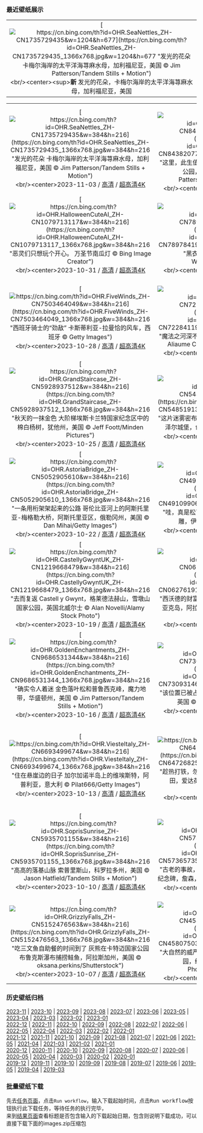 ### 最近壁纸展示
||
|:---:|
|[![https://cn.bing.com/th?id=OHR.SeaNettles_ZH-CN1735729435&w=1204&h=677](https://cn.bing.com/th?id=OHR.SeaNettles_ZH-CN1735729435_1366x768.jpg&w=1204&h=677 "发光的花朵&#10;卡梅尔海岸的太平洋海荨麻水母，加利福尼亚，美国&#10;© Jim Patterson/Tandem Stills + Motion")](https://cn.bing.com/search?q=%e6%b5%b7%e8%8d%a8%e9%ba%bb%e6%b0%b4%e6%af%8d&form=hpcapt&mkt=zh-cn&filters=HpDate:"20231102_1600")<br/><center><sup>**新**</sup>&nbsp;发光的花朵，卡梅尔海岸的太平洋海荨麻水母，加利福尼亚，美国<center/>|

||||
|:---:|:---:|:---:|
|[![https://cn.bing.com/th?id=OHR.SeaNettles_ZH-CN1735729435&w=384&h=216](https://cn.bing.com/th?id=OHR.SeaNettles_ZH-CN1735729435_1366x768.jpg&w=384&h=216 "发光的花朵&#10;卡梅尔海岸的太平洋海荨麻水母，加利福尼亚，美国&#10;© Jim Patterson/Tandem Stills + Motion")](https://cn.bing.com/search?q=%e6%b5%b7%e8%8d%a8%e9%ba%bb%e6%b0%b4%e6%af%8d&form=hpcapt&mkt=zh-cn&filters=HpDate:"20231102_1600")<br/><center>2023-11-03 / [高清](https://cn.bing.com/th?id=OHR.SeaNettles_ZH-CN1735729435_1920x1200.jpg&w=1920&h=1200) / [超高清4K](https://cn.bing.com/th?id=OHR.SeaNettles_ZH-CN1735729435_UHD.jpg&w=3840&h=2160)<center/>|[![https://cn.bing.com/th?id=OHR.DeathValleySalt_ZH-CN8438207719&w=384&h=216](https://cn.bing.com/th?id=OHR.DeathValleySalt_ZH-CN8438207719_1366x768.jpg&w=384&h=216 "这里，此生值得一去&#10;恶水盆地的盐滩，死亡谷国家公园，加利福尼亚州，美国&#10;© Jim Patterson/Tandem Stills + Motion")](https://cn.bing.com/search?q=%e6%ad%bb%e4%ba%a1%e8%b0%b7%e5%9b%bd%e5%ae%b6%e5%85%ac%e5%9b%ad&form=hpcapt&mkt=zh-cn&filters=HpDate:"20231101_1600")<br/><center>2023-11-02 / [高清](https://cn.bing.com/th?id=OHR.DeathValleySalt_ZH-CN8438207719_1920x1200.jpg&w=1920&h=1200) / [超高清4K](https://cn.bing.com/th?id=OHR.DeathValleySalt_ZH-CN8438207719_UHD.jpg&w=3840&h=2160)<center/>|[![https://cn.bing.com/th?id=OHR.HautBarr_ZH-CN8274813404&w=384&h=216](https://cn.bing.com/th?id=OHR.HautBarr_ZH-CN8274813404_1366x768.jpg&w=384&h=216 "你知道“阿尔萨斯之眼”吗？&#10;上巴尔城堡，阿尔萨斯，法国&#10;© Andrea Pistolesi/Getty Images")](https://cn.bing.com/search?q=%e9%98%bf%e5%b0%94%e8%90%a8%e6%96%af%e5%a4%a7%e5%8c%ba&form=hpcapt&mkt=zh-cn&filters=HpDate:"20231031_1600")<br/><center>2023-11-01 / [高清](https://cn.bing.com/th?id=OHR.HautBarr_ZH-CN8274813404_1920x1200.jpg&w=1920&h=1200) / [超高清4K](https://cn.bing.com/th?id=OHR.HautBarr_ZH-CN8274813404_UHD.jpg&w=3840&h=2160)<center/>|
|[![https://cn.bing.com/th?id=OHR.HalloweenCuteAI_ZH-CN1079713117&w=384&h=216](https://cn.bing.com/th?id=OHR.HalloweenCuteAI_ZH-CN1079713117_1366x768.jpg&w=384&h=216 "恶灵们只想玩个开心。&#10;万圣节南瓜灯&#10;© Bing Image Creator")](https://cn.bing.com/search?q=%e4%b8%87%e5%9c%a3%e8%8a%82%e5%8d%97%e7%93%9c%e7%81%af&form=hpcapt&mkt=zh-cn&filters=HpDate:"20231030_1600")<br/><center>2023-10-31 / [高清](https://cn.bing.com/th?id=OHR.HalloweenCuteAI_ZH-CN1079713117_1920x1200.jpg&w=1920&h=1200) / [超高清4K](https://cn.bing.com/th?id=OHR.HalloweenCuteAI_ZH-CN1079713117_UHD.jpg&w=3840&h=2160)<center/>|[![https://cn.bing.com/th?id=OHR.AutumnRaven_ZH-CN7897841947&w=384&h=216](https://cn.bing.com/th?id=OHR.AutumnRaven_ZH-CN7897841947_1366x768.jpg&w=384&h=216 "黑衣美人&#10;普通乌鸦坐在树枝上&#10;© WildMedia/Shutterstock")](https://cn.bing.com/search?q=%e6%99%ae%e9%80%9a%e4%b9%8c%e9%b8%a6&form=hpcapt&mkt=zh-cn&filters=HpDate:"20231029_1600")<br/><center>2023-10-30 / [高清](https://cn.bing.com/th?id=OHR.AutumnRaven_ZH-CN7897841947_1920x1200.jpg&w=1920&h=1200) / [超高清4K](https://cn.bing.com/th?id=OHR.AutumnRaven_ZH-CN7897841947_UHD.jpg&w=3840&h=2160)<center/>|[![https://cn.bing.com/th?id=OHR.SavannahSculpture_ZH-CN7663694208&w=384&h=216](https://cn.bing.com/th?id=OHR.SavannahSculpture_ZH-CN7663694208_1366x768.jpg&w=384&h=216 "天黑后，你还敢待在这里吗？&#10;博纳温彻墓地，萨凡纳，佐治亚州，美国&#10;© Kelly vanDellen/Alamy")](https://cn.bing.com/search?q=%e4%bd%90%e6%b2%bb%e4%ba%9a%e5%b7%9e%e8%90%a8%e5%87%a1%e7%ba%b3&form=hpcapt&mkt=zh-cn&filters=HpDate:"20231028_1600")<br/><center>2023-10-29 / [高清](https://cn.bing.com/th?id=OHR.SavannahSculpture_ZH-CN7663694208_1920x1200.jpg&w=1920&h=1200) / [超高清4K](https://cn.bing.com/th?id=OHR.SavannahSculpture_ZH-CN7663694208_UHD.jpg&w=3840&h=2160)<center/>|
|[![https://cn.bing.com/th?id=OHR.FiveWinds_ZH-CN7503464049&w=384&h=216](https://cn.bing.com/th?id=OHR.FiveWinds_ZH-CN7503464049_1366x768.jpg&w=384&h=216 "西班牙骑士的“劲敌”&#10;卡斯蒂利亚-拉曼恰的风车，西班牙&#10;© Getty Images")](https://cn.bing.com/search?q=%e5%8d%a1%e6%96%af%e8%92%82%e5%88%a9%e4%ba%9a-%e6%8b%89%e6%9b%bc%e6%81%b0&form=hpcapt&mkt=zh-cn&filters=HpDate:"20231027_1600")<br/><center>2023-10-28 / [高清](https://cn.bing.com/th?id=OHR.FiveWinds_ZH-CN7503464049_1920x1200.jpg&w=1920&h=1200) / [超高清4K](https://cn.bing.com/th?id=OHR.FiveWinds_ZH-CN7503464049_UHD.jpg&w=3840&h=2160)<center/>|[![https://cn.bing.com/th?id=OHR.OldBridgeSkye_ZH-CN7228411986&w=384&h=216](https://cn.bing.com/th?id=OHR.OldBridgeSkye_ZH-CN7228411986_1366x768.jpg&w=384&h=216 "魔法之河深不见底&#10;斯利加坎老桥，苏格兰斯凯岛&#10;© Aliaume Chapelle/Tandem Stills + Motion")](https://cn.bing.com/search?q=%e8%8b%8f%e6%a0%bc%e5%85%b0%e6%96%af%e5%87%af%e5%b2%9b&form=hpcapt&mkt=zh-cn&filters=HpDate:"20231026_1600")<br/><center>2023-10-27 / [高清](https://cn.bing.com/th?id=OHR.OldBridgeSkye_ZH-CN7228411986_1920x1200.jpg&w=1920&h=1200) / [超高清4K](https://cn.bing.com/th?id=OHR.OldBridgeSkye_ZH-CN7228411986_UHD.jpg&w=3840&h=2160)<center/>|[![https://cn.bing.com/th?id=OHR.ViennaAutumn_ZH-CN7011999199&w=384&h=216](https://cn.bing.com/th?id=OHR.ViennaAutumn_ZH-CN7011999199_1366x768.jpg&w=384&h=216 "落叶爱好者的天堂&#10;美泉宫公园的秋叶，维也纳，奥地利&#10;© rusm/Getty Images")](https://cn.bing.com/search?q=%e7%bb%b4%e4%b9%9f%e7%ba%b3%e7%be%8e%e6%b3%89%e5%ae%ab%e5%85%ac%e5%9b%ad&form=hpcapt&mkt=zh-cn&filters=HpDate:"20231025_1600")<br/><center>2023-10-26 / [高清](https://cn.bing.com/th?id=OHR.ViennaAutumn_ZH-CN7011999199_1920x1200.jpg&w=1920&h=1200) / [超高清4K](https://cn.bing.com/th?id=OHR.ViennaAutumn_ZH-CN7011999199_UHD.jpg&w=3840&h=2160)<center/>|
|[![https://cn.bing.com/th?id=OHR.GrandStaircase_ZH-CN5928937512&w=384&h=216](https://cn.bing.com/th?id=OHR.GrandStaircase_ZH-CN5928937512_1366x768.jpg&w=384&h=216 "秋天的一抹金色&#10;大阶梯埃斯卡兰特国家纪念区中的棉白杨树，犹他州，美国&#10;© Jeff Foott/Minden Pictures")](https://cn.bing.com/search?q=%e5%a4%a7%e9%98%b6%e6%a2%af%e5%9f%83%e6%96%af%e5%8d%a1%e5%85%b0%e7%89%b9%e5%9b%bd%e5%ae%b6%e7%ba%aa%e5%bf%b5%e5%8c%ba&form=hpcapt&mkt=zh-cn&filters=HpDate:"20231024_1600")<br/><center>2023-10-25 / [高清](https://cn.bing.com/th?id=OHR.GrandStaircase_ZH-CN5928937512_1920x1200.jpg&w=1920&h=1200) / [超高清4K](https://cn.bing.com/th?id=OHR.GrandStaircase_ZH-CN5928937512_UHD.jpg&w=3840&h=2160)<center/>|[![https://cn.bing.com/th?id=OHR.FuzerCastle_ZH-CN5485191349&w=384&h=216](https://cn.bing.com/th?id=OHR.FuzerCastle_ZH-CN5485191349_1366x768.jpg&w=384&h=216 "这片迷雾密布的树林里潜藏着什么?&#10;桑佩伦山上的菲泽尔城堡，匈牙利&#10;© ZGPhotography/Alamy")](https://cn.bing.com/search?q=%e5%8c%88%e7%89%99%e5%88%a9&form=hpcapt&mkt=zh-cn&filters=HpDate:"20231023_1600")<br/><center>2023-10-24 / [高清](https://cn.bing.com/th?id=OHR.FuzerCastle_ZH-CN5485191349_1920x1200.jpg&w=1920&h=1200) / [超高清4K](https://cn.bing.com/th?id=OHR.FuzerCastle_ZH-CN5485191349_UHD.jpg&w=3840&h=2160)<center/>|[![https://cn.bing.com/th?id=OHR.PoconosMaze_ZH-CN4696904367&w=384&h=216](https://cn.bing.com/th?id=OHR.PoconosMaze_ZH-CN4696904367_1366x768.jpg&w=384&h=216 "“迷”人之境&#10;塞勒斯堡的玉米迷宫，宾夕法尼亚州，美国&#10;© Alex Potemkin/Getty Images")](https://cn.bing.com/search?q=%e5%ae%be%e5%a4%95%e6%b3%95%e5%b0%bc%e4%ba%9a%e5%b7%9e&form=hpcapt&mkt=zh-cn&filters=HpDate:"20231022_1600")<br/><center>2023-10-23 / [高清](https://cn.bing.com/th?id=OHR.PoconosMaze_ZH-CN4696904367_1920x1200.jpg&w=1920&h=1200) / [超高清4K](https://cn.bing.com/th?id=OHR.PoconosMaze_ZH-CN4696904367_UHD.jpg&w=3840&h=2160)<center/>|
|[![https://cn.bing.com/th?id=OHR.AstoriaBridge_ZH-CN5052905610&w=384&h=216](https://cn.bing.com/th?id=OHR.AstoriaBridge_ZH-CN5052905610_1366x768.jpg&w=384&h=216 "一条用桁架架起来的公路&#10;哥伦比亚河上的阿斯托里亚-梅格勒大桥，阿斯托里亚区，俄勒冈州，美国&#10;© Dan Mihai/Getty Images")](https://cn.bing.com/search?q=%e5%93%a5%e4%bc%a6%e6%af%94%e4%ba%9a%e6%b2%b3&form=hpcapt&mkt=zh-cn&filters=HpDate:"20231021_1600")<br/><center>2023-10-22 / [高清](https://cn.bing.com/th?id=OHR.AstoriaBridge_ZH-CN5052905610_1920x1200.jpg&w=1920&h=1200) / [超高清4K](https://cn.bing.com/th?id=OHR.AstoriaBridge_ZH-CN5052905610_UHD.jpg&w=3840&h=2160)<center/>|[![https://cn.bing.com/th?id=OHR.PersepolisRelief_ZH-CN4910990690&w=384&h=216](https://cn.bing.com/th?id=OHR.PersepolisRelief_ZH-CN4910990690_1366x768.jpg&w=384&h=216 "哇，真是松了一口气！&#10;波斯古城波斯波利斯的浮雕，伊朗&#10;© Ozbalci/Getty Images")](https://cn.bing.com/search?q=%e6%b3%a2%e6%96%af%e6%b3%a2%e5%88%a9%e6%96%af&form=hpcapt&mkt=zh-cn&filters=HpDate:"20231020_1600")<br/><center>2023-10-21 / [高清](https://cn.bing.com/th?id=OHR.PersepolisRelief_ZH-CN4910990690_1920x1200.jpg&w=1920&h=1200) / [超高清4K](https://cn.bing.com/th?id=OHR.PersepolisRelief_ZH-CN4910990690_UHD.jpg&w=3840&h=2160)<center/>|[![https://cn.bing.com/th?id=OHR.PygmySloth_ZH-CN4739853522&w=384&h=216](https://cn.bing.com/th?id=OHR.PygmySloth_ZH-CN4739853522_1366x768.jpg&w=384&h=216 "你想“挂”着玩吗？&#10;俾格米三趾树懒宝宝，埃斯库多贝拉瓜斯岛，巴拿马&#10;© Suzi Eszterhas/Minden Pictures")](https://cn.bing.com/search?q=%e6%a0%91%e6%87%92&form=hpcapt&mkt=zh-cn&filters=HpDate:"20231019_1600")<br/><center>2023-10-20 / [高清](https://cn.bing.com/th?id=OHR.PygmySloth_ZH-CN4739853522_1920x1200.jpg&w=1920&h=1200) / [超高清4K](https://cn.bing.com/th?id=OHR.PygmySloth_ZH-CN4739853522_UHD.jpg&w=3840&h=2160)<center/>|
|[![https://cn.bing.com/th?id=OHR.CastellyGwyntUK_ZH-CN1219668479&w=384&h=216](https://cn.bing.com/th?id=OHR.CastellyGwyntUK_ZH-CN1219668479_1366x768.jpg&w=384&h=216 "去而复返&#10;Castell y Gwynt，格莱德法赫山，雪墩山国家公园，英国北威尔士&#10;© Alan Novelli/Alamy Stock Photo")](https://cn.bing.com/search?q=Castell+y+Gwynt+Wales&form=hpcapt&mkt=zh-cn&filters=HpDate:"20231018_1600")<br/><center>2023-10-19 / [高清](https://cn.bing.com/th?id=OHR.CastellyGwyntUK_ZH-CN1219668479_1920x1200.jpg&w=1920&h=1200) / [超高清4K](https://cn.bing.com/th?id=OHR.CastellyGwyntUK_ZH-CN1219668479_UHD.jpg&w=3840&h=2160)<center/>|[![https://cn.bing.com/th?id=OHR.KodiakAlaska_ZH-CN0627619150&w=384&h=216](https://cn.bing.com/th?id=OHR.KodiakAlaska_ZH-CN0627619150_1366x768.jpg&w=384&h=216 "西沃德的财富&#10;科迪亚克国家野生动物保护区，科迪亚克岛，阿拉斯加州，美国&#10;© Ian Shive/Tandem Stills + Motion")](https://cn.bing.com/search?q=%e7%a7%91%e8%bf%aa%e4%ba%9a%e5%85%8b%e5%9b%bd%e5%ae%b6%e9%87%8e%e7%94%9f%e5%8a%a8%e7%89%a9%e4%bf%9d%e6%8a%a4%e5%8c%ba&form=hpcapt&mkt=zh-cn&filters=HpDate:"20231017_1600")<br/><center>2023-10-18 / [高清](https://cn.bing.com/th?id=OHR.KodiakAlaska_ZH-CN0627619150_1920x1200.jpg&w=1920&h=1200) / [超高清4K](https://cn.bing.com/th?id=OHR.KodiakAlaska_ZH-CN0627619150_UHD.jpg&w=3840&h=2160)<center/>|[![https://cn.bing.com/th?id=OHR.GenoeseTower_ZH-CN0086623003&w=384&h=216](https://cn.bing.com/th?id=OHR.GenoeseTower_ZH-CN0086623003_1366x768.jpg&w=384&h=216 "赤血群岛的守护者&#10;帕拉塔塔,阿雅克肖,科西嘉岛,法国&#10;© Jon Ingall/Alamy")](https://cn.bing.com/search?q=%e5%b8%95%e6%8b%89%e5%a1%94%e5%a1%94&form=hpcapt&mkt=zh-cn&filters=HpDate:"20231016_1600")<br/><center>2023-10-17 / [高清](https://cn.bing.com/th?id=OHR.GenoeseTower_ZH-CN0086623003_1920x1200.jpg&w=1920&h=1200) / [超高清4K](https://cn.bing.com/th?id=OHR.GenoeseTower_ZH-CN0086623003_UHD.jpg&w=3840&h=2160)<center/>|
|[![https://cn.bing.com/th?id=OHR.GoldenEnchantments_ZH-CN9686531344&w=384&h=216](https://cn.bing.com/th?id=OHR.GoldenEnchantments_ZH-CN9686531344_1366x768.jpg&w=384&h=216 "确实令人着迷&#10;金色落叶松和普鲁西克峰，魔力地带，华盛顿州，美国&#10;© Jim Patterson/Tandem Stills + Motion")](https://cn.bing.com/search?q=%e5%8d%8e%e7%9b%9b%e9%a1%bf%e5%b7%9e&form=hpcapt&mkt=zh-cn&filters=HpDate:"20231015_1600")<br/><center>2023-10-16 / [高清](https://cn.bing.com/th?id=OHR.GoldenEnchantments_ZH-CN9686531344_1920x1200.jpg&w=1920&h=1200) / [超高清4K](https://cn.bing.com/th?id=OHR.GoldenEnchantments_ZH-CN9686531344_UHD.jpg&w=3840&h=2160)<center/>|[![https://cn.bing.com/th?id=OHR.AutumnHedgehog_ZH-CN7309314630&w=384&h=216](https://cn.bing.com/th?id=OHR.AutumnHedgehog_ZH-CN7309314630_1366x768.jpg&w=384&h=216 "该位置已被占领&#10;躲在树皮中欧洲刺猬，苏塞克斯，英国&#10;© Jules Cox/Minden Pictures")](https://cn.bing.com/search?q=%e6%ac%a7%e6%b4%b2%e5%88%ba%e7%8c%ac&form=hpcapt&mkt=zh-cn&filters=HpDate:"20231014_1600")<br/><center>2023-10-15 / [高清](https://cn.bing.com/th?id=OHR.AutumnHedgehog_ZH-CN7309314630_1920x1200.jpg&w=1920&h=1200) / [超高清4K](https://cn.bing.com/th?id=OHR.AutumnHedgehog_ZH-CN7309314630_UHD.jpg&w=3840&h=2160)<center/>|[![https://cn.bing.com/th?id=OHR.RingEclipse_ZH-CN7063841581&w=384&h=216](https://cn.bing.com/th?id=OHR.RingEclipse_ZH-CN7063841581_1366x768.jpg&w=384&h=216 "它燃烧，燃烧，燃烧&#10;\"火环”日环食，多哈，卡特尔&#10;© Sorin Furcoi/Getty Images")](https://cn.bing.com/search?q=%e6%97%a5%e7%8e%af%e9%a3%9f&form=hpcapt&mkt=zh-cn&filters=HpDate:"20231013_1600")<br/><center>2023-10-14 / [高清](https://cn.bing.com/th?id=OHR.RingEclipse_ZH-CN7063841581_1920x1200.jpg&w=1920&h=1200) / [超高清4K](https://cn.bing.com/th?id=OHR.RingEclipse_ZH-CN7063841581_UHD.jpg&w=3840&h=2160)<center/>|
|[![https://cn.bing.com/th?id=OHR.ViesteItaly_ZH-CN6693499674&w=384&h=216](https://cn.bing.com/th?id=OHR.ViesteItaly_ZH-CN6693499674_1366x768.jpg&w=384&h=216 "住在悬崖边的日子&#10;加尔加诺半岛上的维埃斯特，阿普利亚，意大利&#10;© Pilat666/Getty Images")](https://cn.bing.com/search?q=%e7%bb%b4%e5%9f%83%e6%96%af%e7%89%b9+%e6%84%8f%e5%a4%a7%e5%88%a9&form=hpcapt&mkt=zh-cn&filters=HpDate:"20231012_1600")<br/><center>2023-10-13 / [高清](https://cn.bing.com/th?id=OHR.ViesteItaly_ZH-CN6693499674_1920x1200.jpg&w=1920&h=1200) / [超高清4K](https://cn.bing.com/th?id=OHR.ViesteItaly_ZH-CN6693499674_UHD.jpg&w=3840&h=2160)<center/>|[![https://cn.bing.com/th?id=OHR.IdahoBarn_ZH-CN6472682534&w=384&h=216](https://cn.bing.com/th?id=OHR.IdahoBarn_ZH-CN6472682534_1366x768.jpg&w=384&h=216 "趁热打铁，勿失良机！&#10;帕卢斯地区的老谷仓和油菜田，爱达荷州，美国&#10;© Terry Eggers/Getty Images")](https://cn.bing.com/search?q=%e5%b8%95%e5%8d%a2%e6%96%af%e5%9c%b0%e5%8c%ba&form=hpcapt&mkt=zh-cn&filters=HpDate:"20231011_1600")<br/><center>2023-10-12 / [高清](https://cn.bing.com/th?id=OHR.IdahoBarn_ZH-CN6472682534_1920x1200.jpg&w=1920&h=1200) / [超高清4K](https://cn.bing.com/th?id=OHR.IdahoBarn_ZH-CN6472682534_UHD.jpg&w=3840&h=2160)<center/>|[![https://cn.bing.com/th?id=OHR.JohnDayFossil_ZH-CN6265838332&w=384&h=216](https://cn.bing.com/th?id=OHR.JohnDayFossil_ZH-CN6265838332_1366x768.jpg&w=384&h=216 "消失的回声&#10;约翰迪化石床国家纪念地中的彩绘山，俄勒冈州，美国&#10;© Ben Herndon/Tandem Stills + Motion")](https://cn.bing.com/search?q=%e5%bd%a9%e7%bb%98%e5%b1%b1&form=hpcapt&mkt=zh-cn&filters=HpDate:"20231010_1600")<br/><center>2023-10-11 / [高清](https://cn.bing.com/th?id=OHR.JohnDayFossil_ZH-CN6265838332_1920x1200.jpg&w=1920&h=1200) / [超高清4K](https://cn.bing.com/th?id=OHR.JohnDayFossil_ZH-CN6265838332_UHD.jpg&w=3840&h=2160)<center/>|
|[![https://cn.bing.com/th?id=OHR.SoprisSunrise_ZH-CN5935701155&w=384&h=216](https://cn.bing.com/th?id=OHR.SoprisSunrise_ZH-CN5935701155_1366x768.jpg&w=384&h=216 "高高的落基山脉&#10;索普里斯山，科罗拉多州，美国&#10;© Jason Hatfield/Tandem Stills + Motion")](https://cn.bing.com/search?q=%e7%b4%a2%e6%99%ae%e9%87%8c%e6%96%af%e5%b1%b1&form=hpcapt&mkt=zh-cn&filters=HpDate:"20231009_1600")<br/><center>2023-10-10 / [高清](https://cn.bing.com/th?id=OHR.SoprisSunrise_ZH-CN5935701155_1920x1200.jpg&w=1920&h=1200) / [超高清4K](https://cn.bing.com/th?id=OHR.SoprisSunrise_ZH-CN5935701155_UHD.jpg&w=3840&h=2160)<center/>|[![https://cn.bing.com/th?id=OHR.FremontPetroglyph_ZH-CN5736573545&w=384&h=216](https://cn.bing.com/th?id=OHR.FremontPetroglyph_ZH-CN5736573545_1366x768.jpg&w=384&h=216 "古老的事故，古代的艺术&#10;弗里蒙特岩画，恐龙国家纪念碑，詹森，犹他州，美国&#10;© Dan Leeth/Alamy")](https://cn.bing.com/search?q=%e5%bc%97%e9%87%8c%e8%92%99%e7%89%b9%e5%b2%a9%e7%94%bb&form=hpcapt&mkt=zh-cn&filters=HpDate:"20231008_1600")<br/><center>2023-10-09 / [高清](https://cn.bing.com/th?id=OHR.FremontPetroglyph_ZH-CN5736573545_1920x1200.jpg&w=1920&h=1200) / [超高清4K](https://cn.bing.com/th?id=OHR.FremontPetroglyph_ZH-CN5736573545_UHD.jpg&w=3840&h=2160)<center/>|[![https://cn.bing.com/th?id=OHR.OctoClam_ZH-CN5427646548&w=384&h=216](https://cn.bing.com/th?id=OHR.OctoClam_ZH-CN5427646548_1366x768.jpg&w=384&h=216 "贝壳庇护所&#10;巨型蛤壳中的条纹蛸，苏拉威西海，印度尼西亚&#10;© Alex Mustard/Minden Pictures")](https://cn.bing.com/search?q=%e4%b8%96%e7%95%8c%e7%ab%a0%e9%b1%bc%e6%97%a5&form=hpcapt&mkt=zh-cn&filters=HpDate:"20231007_1600")<br/><center>2023-10-08 / [高清](https://cn.bing.com/th?id=OHR.OctoClam_ZH-CN5427646548_1920x1200.jpg&w=1920&h=1200) / [超高清4K](https://cn.bing.com/th?id=OHR.OctoClam_ZH-CN5427646548_UHD.jpg&w=3840&h=2160)<center/>|
|[![https://cn.bing.com/th?id=OHR.GrizzlyFalls_ZH-CN5152476563&w=384&h=216](https://cn.bing.com/th?id=OHR.GrizzlyFalls_ZH-CN5152476563_1366x768.jpg&w=384&h=216 "吃三文鱼自助餐的时间到了&#10;灰熊在卡特迈国家公园布鲁克斯瀑布捕捞鲑鱼，阿拉斯加州，美国&#10;© oksana.perkins/Shutterstock")](https://cn.bing.com/search?q=%e7%81%b0%e7%86%8a&form=hpcapt&mkt=zh-cn&filters=HpDate:"20231006_1600")<br/><center>2023-10-07 / [高清](https://cn.bing.com/th?id=OHR.GrizzlyFalls_ZH-CN5152476563_1920x1200.jpg&w=1920&h=1200) / [超高清4K](https://cn.bing.com/th?id=OHR.GrizzlyFalls_ZH-CN5152476563_UHD.jpg&w=3840&h=2160)<center/>|[![https://cn.bing.com/th?id=OHR.TaughannockFalls_ZH-CN4580750386&w=384&h=216](https://cn.bing.com/th?id=OHR.TaughannockFalls_ZH-CN4580750386_1366x768.jpg&w=384&h=216 "大自然的威严&#10;杜鲁门斯堡的州立托格汉诺克瀑布公园，纽约州，美国&#10;© Paul Massie Photography/Getty Images")](https://cn.bing.com/search?q=%e6%89%98%e6%a0%bc%e6%b1%89%e8%af%ba%e5%85%8b%e7%80%91%e5%b8%83&form=hpcapt&mkt=zh-cn&filters=HpDate:"20231005_1600")<br/><center>2023-10-06 / [高清](https://cn.bing.com/th?id=OHR.TaughannockFalls_ZH-CN4580750386_1920x1200.jpg&w=1920&h=1200) / [超高清4K](https://cn.bing.com/th?id=OHR.TaughannockFalls_ZH-CN4580750386_UHD.jpg&w=3840&h=2160)<center/>|[![https://cn.bing.com/th?id=OHR.GentooJump_ZH-CN9625511393&w=384&h=216](https://cn.bing.com/th?id=OHR.GentooJump_ZH-CN9625511393_1366x768.jpg&w=384&h=216 "这是怎么做到的！&#10;巴布亚企鹅，南极洲&#10;© Art Wolfe/Getty Images")](https://cn.bing.com/search?q=%e5%b7%b4%e5%b8%83%e4%ba%9a%e4%bc%81%e9%b9%85&form=hpcapt&mkt=zh-cn&filters=HpDate:"20231004_1600")<br/><center>2023-10-05 / [高清](https://cn.bing.com/th?id=OHR.GentooJump_ZH-CN9625511393_1920x1200.jpg&w=1920&h=1200) / [超高清4K](https://cn.bing.com/th?id=OHR.GentooJump_ZH-CN9625511393_UHD.jpg&w=3840&h=2160)<center/>|


### 历史壁纸归档
[2023-11](views/2023/2023-11.md) | [2023-10](views/2023/2023-10.md) | [2023-09](views/2023/2023-09.md) | [2023-08](views/2023/2023-08.md) | [2023-07](views/2023/2023-07.md) | [2023-06](views/2023/2023-06.md) | [2023-05](views/2023/2023-05.md) | [2023-04](views/2023/2023-04.md) | [2023-03](views/2023/2023-03.md) | [2023-02](views/2023/2023-02.md) | [2023-01](views/2023/2023-01.md)  
[2022-12](views/2022/2022-12.md) | [2022-11](views/2022/2022-11.md) | [2022-10](views/2022/2022-10.md) | [2022-09](views/2022/2022-09.md) | [2022-08](views/2022/2022-08.md) | [2022-07](views/2022/2022-07.md) | [2022-06](views/2022/2022-06.md) | [2022-05](views/2022/2022-05.md) | [2022-04](views/2022/2022-04.md) | [2022-03](views/2022/2022-03.md) | [2022-02](views/2022/2022-02.md) | [2022-01](views/2022/2022-01.md)  
[2021-12](views/2021/2021-12.md) | [2021-11](views/2021/2021-11.md) | [2021-10](views/2021/2021-10.md) | [2021-09](views/2021/2021-09.md) | [2021-08](views/2021/2021-08.md) | [2021-07](views/2021/2021-07.md) | [2021-06](views/2021/2021-06.md) | [2021-05](views/2021/2021-05.md) | [2021-04](views/2021/2021-04.md) | [2021-03](views/2021/2021-03.md) | [2021-02](views/2021/2021-02.md) | [2021-01](views/2021/2021-01.md)  
[2020-12](views/2020/2020-12.md) | [2020-11](views/2020/2020-11.md) | [2020-10](views/2020/2020-10.md) | [2020-09](views/2020/2020-09.md) | [2020-08](views/2020/2020-08.md) | [2020-07](views/2020/2020-07.md) | [2020-06](views/2020/2020-06.md) | [2020-05](views/2020/2020-05.md) | [2020-04](views/2020/2020-04.md) | [2020-03](views/2020/2020-03.md) | [2020-02](views/2020/2020-02.md) | [2020-01](views/2020/2020-01.md)  
[2019-12](views/2019/2019-12.md) | [2019-11](views/2019/2019-11.md) | [2019-10](views/2019/2019-10.md) | [2019-09](views/2019/2019-09.md) | [2019-08](views/2019/2019-08.md) | [2019-07](views/2019/2019-07.md) | [2019-06](views/2019/2019-06.md) | [2019-05](views/2019/2019-05.md) | [2019-04](views/2019/2019-04.md) | [2019-03](views/2019/2019-03.md)


### 批量壁纸下载
先去[任务页面](https://github.com/wefashe/image-save/actions/workflows/mydown.yml)，点击`Run workflow`，输入下载起始时间，点击<kbd>Run workflow</kbd>按钮执行此下载任务，等待任务的执行完毕，  
来到[结果页面](https://github.com/wefashe/image-save/releases/tag/down_zip_tag)查看标题是否包含输入的下载起始日期，包含则说明下载成功，可以直接下载下面的images.zip压缩包  
